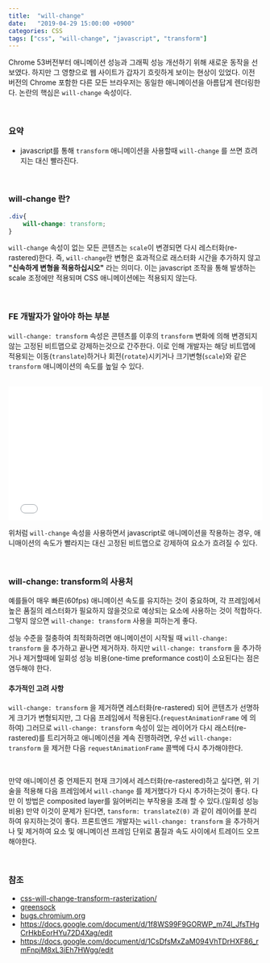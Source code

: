 ```yaml
---
title:  "will-change"
date:   "2019-04-29 15:00:00 +0900"
categories: CSS
tags: ["css", "will-change", "javascript", "transform"]
---
```


Chrome 53버전부터 애니메이션 성능과 그래픽 성능 개선하기 위해 새로운 동작을 선보였다. 하지만 그 영향으로 웹 사이트가 갑자기 흐릿하게 보이는 현상이 있었다. 이전 버전의 Chrome 포함한 다른 모든 브라우저는 동일한 애니메이션을 아름답게 렌더링한다. 논란의 핵심은 `will-change` 속성이다.

<br>

### 요약

- javascript를 통해 `transform` 애니메이션을 사용할때 `will-change` 를 쓰면 흐려지는 대신 빨라진다.


<br>

### will-change 란?

```css
.div{
    will-change: transform;
}
```

`will-change` 속성이 없는 모든 콘텐츠는 `scale`이 변경되면 다시 레스터화(re-rastered)한다. 즉, `will-change`란 변형은 효과적으로 래스터화 시간을 추가하지 않고 **"신속하게 변형을 적용하십시오"** 라는 의미다. 이는 javascript 조작을 통해 발생하는 scale 조정에만 적용되며 CSS 애니메이션에는 적용되지 않는다.

<br>

### FE 개발자가 알아야 하는 부분

`will-change: transform` 속성은 콘텐츠를 이후의 `transform` 변화에 의해 변경되지 않는 고정된 비트맵으로 강제하는것으로 간주한다. 이로 인해 개발자는 해당 비트맵에 적용되는 이동(`translate`)하거나 회전(`rotate`)시키거나 크기변형(`scale`)와 같은 `transform` 애니메이션의 속도를 높일 수 있다.

<br>

<iframe height="265" style="width: 100%;" scrolling="no" title="will-change" src="//codepen.io/project42da/embed/oNvMWKe/?height=265&theme-id=dark&default-tab=js,result" frameborder="no" allowtransparency="true" allowfullscreen="true">
  See the Pen <a href='https://codepen.io/project42da/pen/oNvMWKe/'>will-change</a> by CHUN MINWOO
  (<a href='https://codepen.io/project42da'>@project42da</a>) on <a href='https://codepen.io'>CodePen</a>.
</iframe>

위처럼 `will-change` 속성을 사용하면서 javascript로 애니메이션을 작용하는 경우, 애니매이션의 속도가 빨라지는 대신 고정된 비트맵으로 강제하여 요소가 흐려질 수 있다.

<br>

### will-change: transform의 사용처

예를들어 매우 빠른(60fps) 애니메이션 속도를 유지하는 것이 중요하며, 각 프레임에서 높은 품질의 레스터화가 필요하지 않을것으로 예상되는 요소에 사용하는 것이 적합하다. 그렇지 않으면 `will-change: transform` 사용을 피하는게 좋다.

성능 수준을 절충하여 최적화하려면 애니메이션이 시작될 때 `will-change: transform` 을 추가하고 끝나면 제거하자. 하지만 `will-change: transform` 을 추가하거나 제거할때에 일회성 성능 비용(one-time preformance cost)이 소요된다는 점은 염두해야 한다.

#### 추가적인 고려 사항

`will-change: transform` 을 제거하면 레스터화(re-rastered) 되어 콘텐츠가 선명하게 크기가 변형되지만, 그 다음 프레임에서 적용된다.(`requestAnimationFrame` 에 의하여) 그러므로 `will-change: transform` 속성이 있는 레이어가 다시 래스터(re-rastered)를 트리거하고 애니메이션을 계속 진행하려면, 우선 `will-change: transform` 을 제거한 다음 `requestAnimationFrame` 콜백에 다시 추가해야한다.

<br>

만약 애니메이션 중 언제든지 현재 크기에서 레스터화(re-rastered)하고 싶다면, 위 기술을 적용해 다음 프레임에서 `will-change` 를 제거했다가 다시 추가하는것이 좋다. 다만 이 방법은 composited layer를 잃어버리는 부작용을 초래 할 수 있다.(일회성 성능 비용) 만약 이것이 문제가 된다면, `tansform: translateZ(0)` 과 같이 레이어를 분리하여 유지하는것이 좋다. 프론트엔드 개발자는 `will-change: transform` 을 추가하거나 및 제거하여 요소 및 애니메이션 프레임 단위로 품질과 속도 사이에서 트레이드 오프 해야한다.

<br>



### 참조

- [css-will-change-transform-rasterization/](https://googlechrome.github.io/samples/css-will-change-transform-rasterization/)
- [greensock](https://greensock.com/will-change)
- [bugs.chromium.org](https://bugs.chromium.org/p/chromium/issues/detail?id=596382)
- https://docs.google.com/document/d/1f8WS99F9GORWP_m74l_JfsTHgCrHkbEorHYu72D4Xag/edit
- https://docs.google.com/document/d/1CsDfsMxZaM094VhTDrHXF86_rmFnpjM8xL3iEh7HWgg/edit